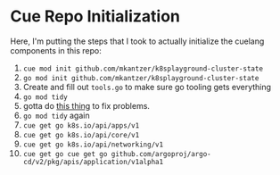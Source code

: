# Cue Repo Initialization

Here, I'm putting the steps that I took to actually initialize the cuelang components in this repo:

1. `cue mod init github.com/mkantzer/k8splayground-cluster-state`
2. `go mod init github.com/mkantzer/k8splayground-cluster-state`
3. Create and fill out `tools.go` to make sure go tooling gets everything
4. `go mod tidy` 
  1. gotta do [this thing](https://argo-cd.readthedocs.io/en/stable/user-guide/import/) to fix problems.
  2. `go mod tidy` again
6. `cue get go k8s.io/api/apps/v1`
7. `cue get go k8s.io/api/core/v1`
8. `cue get go k8s.io/api/networking/v1`
9. `cue get go cue get go github.com/argoproj/argo-cd/v2/pkg/apis/application/v1alpha1`